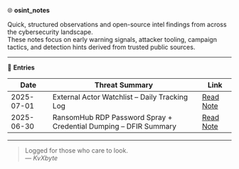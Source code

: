 🌐 **osint_notes**

Quick, structured observations and open-source intel findings from across the cybersecurity landscape.  
These notes focus on early warning signals, attacker tooling, campaign tactics, and detection hints derived from trusted public sources.

---

📄 **Entries**

| Date       | Threat Summary                                      | Link       |
|------------|------------------------------------------------------|------------|
| 2025-07-01 | External Actor Watchlist – Daily Tracking Log        | [Read Note](2025-07-01_external_actor_watchlist.md) |
| 2025-06-30 | RansomHub RDP Password Spray + Credential Dumping – DFIR Summary | [Read Note](2025-06-30_ransomhub_rdp_passwordspray.md) |

---

> Logged for those who care to look.  
> — *KvXbyte*
